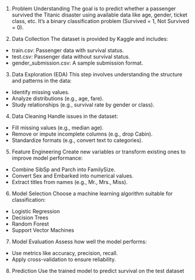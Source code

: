 1. Problem Understanding
The goal is to predict whether a passenger survived the Titanic disaster using available data like age, gender, ticket class, etc. It’s a binary classification problem (Survived = 1, Not Survived = 0).

2. Data Collection
The dataset is provided by Kaggle and includes:
- train.csv: Passenger data with survival status.
- test.csv: Passenger data without survival status.
- gender_submission.csv: A sample submission format.
3. Data Exploration (EDA)
This step involves understanding the structure and patterns in the data:
- Identify missing values.
- Analyze distributions (e.g., age, fare).
- Study relationships (e.g., survival rate by gender or class).

4. Data Cleaning
Handle issues in the dataset:
- Fill missing values (e.g., median age).
- Remove or impute incomplete columns (e.g., drop Cabin).
- Standardize formats (e.g., convert text to categories).
5. Feature Engineering
Create new variables or transform existing ones to improve model performance:
- Combine SibSp and Parch into FamilySize.
- Convert Sex and Embarked into numerical values.
- Extract titles from names (e.g., Mr., Mrs., Miss).

6. Model Selection
Choose a machine learning algorithm suitable for classification:
- Logistic Regression
- Decision Trees
- Random Forest
- Support Vector Machines
  
7. Model Evaluation
Assess how well the model performs:
- Use metrics like accuracy, precision, recall.
- Apply cross-validation to ensure reliability.

8. Prediction
Use the trained model to predict survival on the test dataset

